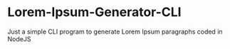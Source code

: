 # Lorem-Ipsum-Generator-CLI
Just a simple CLI program to generate Lorem Ipsum paragraphs coded in NodeJS
